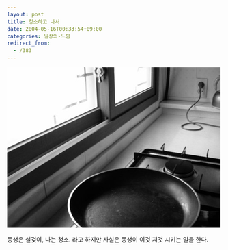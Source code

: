 ```yaml
---
layout: post
title: 청소하고 나서
date: 2004-05-16T00:33:54+09:00
categories: 일상의-느낌
redirect_from:
  - /383
---
```


![ ](/assets/media/photo_PICT0198s.JPG)

동생은 설겆이, 나는 청소. 라고 하지만 사실은 동생이 이것 저것 시키는 일을 한다.
